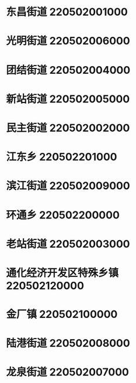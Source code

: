 # 东昌街道 220502001000
# 光明街道 220502006000
# 团结街道 220502004000
# 新站街道 220502005000
# 民主街道 220502002000
# 江东乡 220502201000
# 滨江街道 220502009000
# 环通乡 220502200000
# 老站街道 220502003000
# 通化经济开发区特殊乡镇 220502120000
# 金厂镇 220502100000
# 陆港街道 220502008000
# 龙泉街道 220502007000
